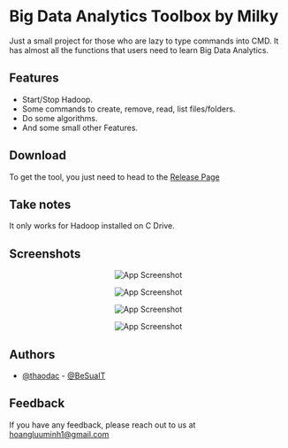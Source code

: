 
# Big Data Analytics Toolbox by Milky

Just a small project for those who are lazy to type commands into CMD. It has almost all the functions that users need to learn Big Data Analytics.


## Features

- Start/Stop Hadoop.
- Some commands to create, remove, read, list files/folders.
- Do some algorithms.
- And some small other Features.


## Download

To get the tool, you just need to head to the [Release Page](https://github.com/BeSuaIT/Big-Data-Analytics-Toolbox-by-Milky/releases)
    
## Take notes

It only works for Hadoop installed on C Drive.



## Screenshots

<div align="center">

![App Screenshot](https://i.imgur.com/VawJJ41.png)

![App Screenshot](https://i.imgur.com/fiMfDsv.png)

![App Screenshot](https://i.imgur.com/iTchBEt.png)

![App Screenshot](https://i.imgur.com/a2nPP7m.png)

</div>


## Authors

- [@thaodac](https://thaodac.github.io/tlu_bigdata/) - [@BeSuaIT](https://github.com/BeSuaIT)


## Feedback

If you have any feedback, please reach out to us at hoangluuminh1@gmail.com

